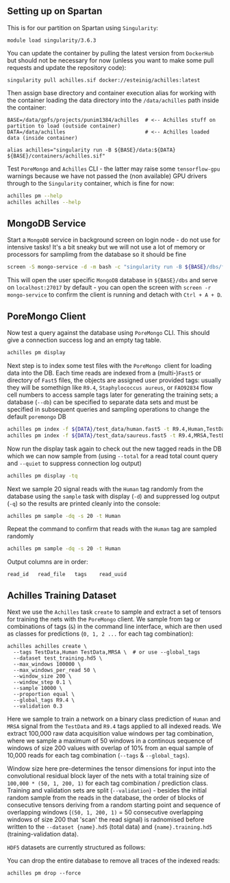 ## Setting up on Spartan

This is for our partition on Spartan using `Singularity`: 

```
module load singularity/3.6.3
```

You can update the container by pulling the latest version from `DockerHub` but should not be necessary for now (unless you want to make some pull requests and update the repository code):

```
singularity pull achilles.sif docker://esteinig/achilles:latest
```

Then assign base directory and container execution alias for working with the container loading the data directory into the `/data/achilles` path inside the container:

```
BASE=/data/gpfs/projects/punim1384/achilles  # <-- Achilles stuff on partition to load (outside container)
DATA=/data/achilles                          # <-- Achilles loaded data (inside container)

alias achilles="singularity run -B ${BASE}/data:${DATA} ${BASE}/containers/achilles.sif"
```

Test `PoreMongo` and `Achilles` CLI - the latter may raise some `tensorflow-gpu` warnings because we have not passed the (non available) GPU drivers through to the `Singularity` container, which is fine for now:

```bash
achilles pm --help
achilles achilles --help
```

## MongoDB Service

Start a `MongoDB` service in background screen on login node - do not use for intensive tasks! It's a bit sneaky but we will not use a lot of memory or processors for samplimg from the database so it should be fine

```bash
screen -S mongo-service -d -m bash -c "singularity run -B ${BASE}/dbs/fuyi:/data/db ${BASE}/containers/mongo.sif"
```

This will open the user specific `MongoDB` database in `${BASE}/dbs` and serve on `localhost:27017` by default - you can open the screen with `screen -r mongo-service` to confirm the client is running and detach with `Ctrl + A + D`.

## PoreMongo Client

Now test a query against the database using `PoreMongo` CLI. This should give a connection success log and an empty tag table.

```bash
achilles pm display
```

Next step is to index some test files with the `PoreMongo `client for loading data into the DB. Each time reads are indexed from a (multi-)`Fast5` or directory of `Fast5` files, the objects are assigned user provided tags: usually they will be somethign like `R9.4`, `Staphylococcus aureus`, or `FAO92834` flow cell numbers to access sample tags later for generating the training sets; a database (`--db`) can be specified to separate data sets and must be specified in subsequent queries and sampling operations to change the default `poremongo` DB

```bash
achilles pm index -f ${DATA}/test_data/human.fast5 -t R9.4,Human,TestData
achilles pm index -f ${DATA}/test_data/saureus.fast5 -t R9.4,MRSA,TestData 
```

Now run the display task again to check out the new tagged reads in the DB which we can now sample from (using `--total` for a read total count query and `--quiet` to suppress connection log output)

```bash
achilles pm display -tq
```

Next we sample 20 signal reads with the `Human` tag randomly from the database using the `sample` task with display (`-d`) and suppressed log output (`-q`) so the results are printed cleanly into the console:

```bash
achilles pm sample -dq -s 20 -t Human
```

Repeat the command to confirm that reads with the `Human` tag are sampled randomly

```bash
achilles pm sample -dq -s 20 -t Human
```

Output columns are in order:

```
read_id   read_file   tags    read_uuid
```


## Achilles Training Dataset

Next we use the `Achilles` task `create` to sample and extract a set of tensors for training the nets with the `PoreMongo` client. We sample from tag or combinations of tags (`&`) in the command line interface, which are then used as classes for predictions (`0, 1, 2 ...` for each tag combination):

```
achilles achilles create \
  --tags TestData,Human TestData,MRSA \  # or use --global_tags
  --dataset test_training.hd5 \
  --max_windows 100000 \
  --max_windows_per_read 50 \
  --window_size 200 \
  --window_step 0.1 \
  --sample 10000 \
  --proportion equal \
  --global_tags R9.4 \
  --validation 0.3
```

Here we sample to train a network on a binary class prediction of `Human` and `MRSA` signal from the `TestData` and `R9.4` tags applied to all indexed reads. We extract 100,000 raw data acquisition value windows per tag combination, where we sample a maximum of 50 windows in a continous sequence of windows of size 200 values with overlap of 10% from an equal sample of 10,000 reads for each tag combination (`--tags` & `--global_tags`).

Window size here pre-determines the tensor dimensions for input into the convolutional residual block layer of the nets with a total training size of `100,000 * (50, 1, 200, 1)` for each tag combination / prediction class. Training and validation sets are split (`--validation`) - besides the initial random sample from the reads in the database, the order of blocks of consecutive tensors deriving from a random starting point and sequence of overlapping windows (`(50, 1, 200, 1)` = 50 consecutive overlapping windows of size 200 that 'scan' the read signal) is radnomised before written to the `--dataset {name}.hd5` (total data) and `{name}.training.hd5` (training-validation data).

`HDF5` datasets are currently structured as follows:





You can drop the entire database to remove all traces of the indexed reads:

```
achilles pm drop --force
```
